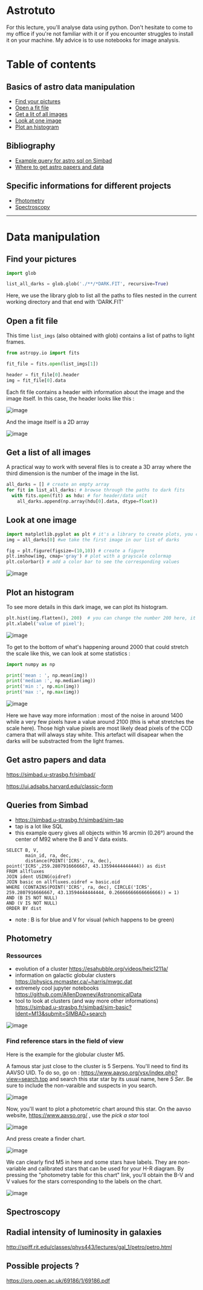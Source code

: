 # Astrotuto

For this lecture, you'll analyse data using python. Don't hesitate to come to my office if you're not familiar with it or if you encounter struggles to install it on your machine. 
My advice is to use notebooks for image analysis.

# Table of contents

## Basics of astro data manipulation

* [Find your pictures](#find-your-pictures)
* [Open a fit file](#open-a-fit-file)
* [Get a lit of all images](#get-a-list-of-all-images)
* [Look at one image](#look-at-one-image)
* [Plot an histogram](#plot-an-histogram)

## Bibliography

* [Example query for astro sql on Simbad](#queries-from-simbad)
* [Where to get astro papers and data](#get-astro-papers-and-data)


## Specific informations for different projects

* [Photometry](#photometry)
* [Spectroscopy](#spectroscopy)

---------------------

# Data manipulation


## Find your pictures

```python
import glob

list_all_darks = glob.glob('./**/*DARK.FIT', recursive=True)

```
Here, we use the library glob to list all the paths to files nested in the current working directory and that end with 'DARK.FIT'

## Open a fit file

This time `list_imgs` (also obtained with glob) contains a list of paths to light frames.

```python
from astropy.io import fits

fit_file = fits.open(list_imgs[1])

header = fit_file[0].header
img = fit_file[0].data

```
Each fit file contains a header with information about the image and the image itself. In this case, the header looks like this : 

![image](https://user-images.githubusercontent.com/16650466/156556817-b640729d-4224-4704-ae7d-a1ff5713e187.png)

And the image itself is a 2D array

![image](https://user-images.githubusercontent.com/16650466/156556968-93009707-130f-44e5-86b4-32322c12c2d1.png)


## Get a list of all images

A practical way to work with several files is to create a 3D array where the third dimension is the number of the image in the list.

```python
all_darks = [] # create an empty array
for fit in list_all_darks: # browse through the paths to dark fits
  with fits.open(fit) as hdu: # for header/data unit
    all_darks.append(np.array(hdu[0].data, dtype=float))
```

## Look at one image

```python
import matplotlib.pyplot as plt # it's a library to create plots, you can use an other one if you prefer
img = all_darks[0] #we take the first image in our list of darks

fig = plt.figure(figsize=(10,10)) # create a figure
plt.imshow(img, cmap='gray') # plot with a grayscale colormap
plt.colorbar() # add a color bar to see the corresponding values

```

![image](https://user-images.githubusercontent.com/16650466/156561950-73ca67c7-7336-4064-b7f4-c4725e940f32.png)


## Plot an histogram

To see more details in this dark image, we can plot its histogram. 

```python
plt.hist(img.flatten(), 200)  # you can change the number 200 here, it just defines how coarse your histogram will be
plt.xlabel('value of pixel');
```

![image](https://user-images.githubusercontent.com/16650466/156560390-4c175ff9-b2f2-453c-8e88-bc2a386074f1.png)

To get to the bottom of what's happening around 2000 that could stretch the scale like this, we can look at some statistics : 

```python
import numpy as np

print('mean : ', np.mean(img))
print('median :', np.median(img))
print('min :', np.min(img))
print('max :', np.max(img))
```

![image](https://user-images.githubusercontent.com/16650466/156561434-a1b91249-d380-4f74-8483-f5af90651fc4.png)


Here we have way more information : most of the noise in around 1400 while a very few pixels have a value around 2100 (this is what stretches the scale here). Those high value pixels are most likely dead pixels of the CCD camera that will always stay white. This artefact will disapear when the darks will be substracted from the light frames.





## Get astro papers and data

https://simbad.u-strasbg.fr/simbad/

https://ui.adsabs.harvard.edu/classic-form

## Queries from Simbad

- https://simbad.u-strasbg.fr/simbad/sim-tap
- tap is a lot like SQL
- this example query gives all objects within 16 arcmin (0.26°) around the center of M92 where the B and V data exists. 

```sql:
SELECT B, V, 
       main_id, ra, dec, 
       distance(POINT('ICRS', ra, dec), point('ICRS',259.2807916666667, 43.13594444444444)) as dist 
FROM allfluxes 
JOIN ident USING(oidref) 
JOIN basic on allfluxes.oidref = basic.oid
WHERE (CONTAINS(POINT('ICRS', ra, dec), CIRCLE('ICRS', 259.2807916666667, 43.13594444444444, 0.26666666666666666)) = 1) 
AND (B IS NOT NULL) 
AND (V IS NOT NULL)
ORDER BY dist
```

- note : B is for blue and V for visual (which happens to be green)

## Photometry

### Ressources

- evolution of a cluster https://esahubble.org/videos/heic1211a/
- information on galactic globular clusters https://physics.mcmaster.ca/~harris/mwgc.dat
- extremely cool jupyter notebooks https://github.com/AllenDowney/AstronomicalData
- tool to look at clusters (and way more other informations) https://simbad.u-strasbg.fr/simbad/sim-basic?Ident=M13&submit=SIMBAD+search 

![image](https://user-images.githubusercontent.com/16650466/168270902-7dc3551a-75e9-4d21-bc51-692f16eb2f6d.png)

 
### Find reference stars in the field of view

Here is the example for the globular cluster M5. 

A famous star just close to the cluster is 5 Serpens. You'll need to find its AAVSO UID. To do so, go on : https://www.aavso.org/vsx/index.php?view=search.top and search this star star by its usual name, here *5 Ser*. Be sure to include the non-varaible and suspects in you search. 

![image](https://user-images.githubusercontent.com/16650466/156001860-2448dac7-14e8-4169-8744-05aef07ee072.png)

Now, you'll want to plot a photometric chart around this star. On the aavso website, https://www.aavso.org/ , use the *pick a star* tool 

![image](https://user-images.githubusercontent.com/16650466/156002327-73f173ed-1bc4-413d-b198-fbcd35f4661e.png)

And press create a finder chart.

![image](https://user-images.githubusercontent.com/16650466/156002728-c17bf854-b156-4034-8a12-7aa5839f84fe.png)

We can clearly find M5 in here and some stars have labels. They are non-variable and calibrated stars that can be used for your H-R diagram. By pressing the "photometry table for this chart" link, you'll obtain the B-V and V values for the stars corresponding to the labels on the chart. 

![image](https://user-images.githubusercontent.com/16650466/156003327-3f276ef7-2219-4496-8606-b0460a2d4997.png)






## Spectroscopy

## Radial intensity of luminosity in galaxies

http://spiff.rit.edu/classes/phys443/lectures/gal_1/petro/petro.html

## Possible projects ?

https://oro.open.ac.uk/69186/1/69186.pdf



